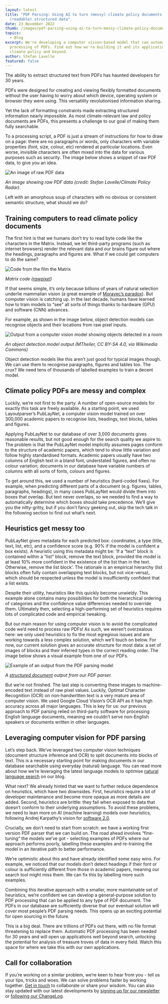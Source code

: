```yaml
---
layout: latest
title: "PDF Parsing: Using AI to turn (messy) climate policy documents into
  (readable) structured data"
date: 23 November 2022
thumb: /images/pdf-parsing-using-ai-to-turn-messy-climate-policy-documents-into-readable-structured-data/example-of-an-output-from-the-pdf-parsing-model.png
topics:
  - Blog
excerpt: We're developing a computer vision-based model that can automate the
  processing of PDFs. Find out how we're building it and its applications across
  climate policy and beyond.
author: Stefan Lavelle
featured: false
---
```

The ability to extract structured text from PDFs has haunted developers for 30 years. 

PDFs were designed for creating and viewing flexibly formatted documents without the user having to worry about which device, operating system or browser they were using. This versatility revolutionised information sharing.

Yet the lack of formatting constraints made extracting structured information nearly impossible. As most climate-relevant law and policy documents are PDFs, this presents a challenge to our goal of making them fully searchable.

To a processing script, a PDF is just a stream of instructions for how to draw on a page: there are no paragraphs or words, only characters with variable properties (font, size, colour, etc) rendered at particular locations. Even worse, invisible characters are often mixed into the data for various purposes such as security. The image below shows a snippet of raw PDF data, to give you an idea.

![An image of raw PDF data](/images/pdf-parsing-using-ai-to-turn-messy-climate-policy-documents-into-readable-structured-data/pdf-code.png "An image showing raw PDF data (credit: Stefan Lavelle/Climate Policy Radar).")

*An image showing raw PDF data (credit: Stefan Lavelle/Climate Policy Radar).*

Left with an amorphous soup of characters with no obvious or consistent semantic structure, what should we do?

## Training computers to read climate policy documents

The first hint is that we humans don’t try to read byte code like the characters in the Matrix. Instead, we let third-party programs (such as internet browsers) render the relevant data and our brains figure out where the headings, paragraphs and figures are. What if we could get computers to do the same?

![Code from the film the Matrix](/images/pdf-parsing-using-ai-to-turn-messy-climate-policy-documents-into-readable-structured-data/image-from-rawpixel-id-5901986-original.jpg " Matrix code (rawpixel)")

*Matrix code ([rawpixel](https://www.rawpixel.com/image/5901986/free-matrix-background-public-domain-cc0-photo))*

If that seems simple, it’s only because billions of years of natural selection underlie mammalian vision (a great example of [Moravec’s paradox](<https://en.wikipedia.org/wiki/Moravec%27s_paradox#:~:text=Moravec's%20paradox%20is%20the%20observation,skills%20require%20enormous%20computational%20resources.)>)). But computer vision is catching up. In the last decade, humans have learned how to train models to “see” all sorts of things thanks to hardware (GPU) and software (CNN) advances.

For example, as shown in the image below, object detection models can recognise objects and their locations from raw pixel inputs.

![Output from a computer vision model showing objects detected in a room](/images/pdf-parsing-using-ai-to-turn-messy-climate-policy-documents-into-readable-structured-data/object-recognition.jpg "An object detection model output (MTheiler, CC BY-SA 4.0, via Wikimedia Commons)")

*An object detection model output (MTheiler, CC BY-SA 4.0, via Wikimedia Commons)*

Object detection models like this aren’t just good for typical images though. We can use them to recognise paragraphs, figures and tables too. The crux? We need tens of thousands of labelled examples to train a decent model.

## Climate policy PDFs are messy and complex

Luckily, we’re not first to the party. A number of open-source models for exactly this task are freely available. As a starting point, we used Layoutparser’s PubLayNet, a computer vision model trained on over 300,000 academic papers to recognise lists, headings, text blocks, tables and figures.

Applying PubLayNet to our database of over 3,000 documents gives reasonable results, but not good enough for the search quality we aspire to. The problem is that the PubLayNet model implicitly assumes pages conform to the structure of academic papers, which tend to show little variation and follow highly standardised formats. Academic papers usually have two columns of English text in a bland font, understated figures, and often no colour variation; documents in our database have variable numbers of columns with all sorts of fonts, colours and figures.

To get around this, we used a number of heuristics (hard-coded fixes). For example, when predicting different parts of a document (e.g. figures, tables, paragraphs, headings), in many cases PubLayNet would divide them into boxes that overlap. But text never overlaps, so we needed to find a way to automatically determine which boxes should take precedence. We’ll give you the nitty-gritty, but if you don’t fancy geeking out, skip the tech talk in the following section to find out what’s next.

## Heuristics get messy too

PubLayNet gives metadata for each predicted box: coordinates, a type (title, text, list, etc), and a confidence score (e.g. 90% if the model is confident a box exists). A heuristic using this metadata might be: ‘If a “text” block is contained within a “list” block, remove the text block, provided the model is at least 10% more confident in the existence of the list than in the text. Otherwise, remove the list block’. The rationale is an empirical hierarchy (list blocks often fully contain overlapping text blocks, but not vice-versa), which should be respected unless the model is insufficiently confident that a list exists. 

Despite their utility, heuristics like this quickly become unwieldy. This example alone contains many possibilities for both the hierarchical ordering of categories and the confidence value differences needed to override them. Ultimately then, selecting a high-performing set of heuristics requires lots of complicated code and empirical tweaking.

But our main reason for using computer vision is to avoid the complicated code we’d need to process raw PDFs! As such, we weren’t overzealous here: we only used heuristics to fix the most egregious issues and are working towards a less complex solution, which we’ll touch on below. For now, our current solution gives an accurate structure for most data: a set of images of blocks and their inferred types in the correct reading order. The image below shows a visual example from one of our PDFs.

![Example of an output from the PDF parsing model](/images/pdf-parsing-using-ai-to-turn-messy-climate-policy-documents-into-readable-structured-data/example-of-an-output-from-the-pdf-parsing-model.png "A structured document output from our PDF parser. ")

*A [structured document](https://cdn.climatepolicyradar.org/AFG/2014/AFG-2014-12-25-National+Biodiversity+Strategy+and+Action+Plan_cbd27ba450da99a648a47db4f3c4e370.pdf) output from our PDF parser.* 

But we’re not finished. The last step is converting these images to machine-encoded text instead of raw pixel values. Luckily, Optimal Character Recognition (OCR) on non-handwritten text is a very mature area of computer vision. We used Google Cloud Vision’s OCR API as it has high accuracy across all major languages. This is key for us: our previous approach to PDF parsing relied on third-party software for processing English language documents, meaning we couldn’t serve non-English speakers or documents written in other languages.

## Leveraging computer vision for PDF parsing

Let’s step back. We’ve leveraged two computer vision techniques (document structure inference and OCR) to split documents into blocks of text. This is a necessary starting point for making documents in our database searchable using everyday (natural) language. You can read more about how we’re leveraging the latest language models to optimise [natural language search](https://climatepolicyradar.org/latest/building-natural-language-search-for-climate-change-laws-and-policies) on our blog. 

What next? We already hinted that we want to further reduce dependence on heuristics, which have two downsides. First, heuristics require a lot of developer maintenance and become more opaque as more details are added. Second, heuristics are brittle: they fail when exposed to data that doesn’t conform to their underlying assumptions. To avoid these problems, we need to lean more on AI (machine learning) models over heuristics, following Andrej Karpathy’s vision for [software 2.0](https://www.youtube.com/watch?v=y57wwucbXR8&ab_channel=Databricks).

Crucially, we don’t need to start from scratch: we have a working first version PDF parser that we can build on. The road ahead involves “fine-tuning” the models we’ve got - selecting examples of PDFs where our approach performs poorly, labelling these examples and re-training the model in an iterative path to better performance.

We’re optimistic about this and have already identified some easy wins. For example, we noticed that our models don’t detect headings if their font or colour is sufficiently different from those in academic papers, meaning our search tool might miss them. We can fix this by labelling more such examples.

Combining this iterative approach with a smaller, more maintainable set of heuristics, we’re confident we can develop a general-purpose solution to PDF processing that can be applied to any type of PDF document. The PDFs in our database are sufficiently diverse that our eventual solution will cover most people’s PDF parsing needs. This opens up an exciting potential for open sourcing in the future.

This is a big deal. There are trillions of PDFs out there, with no file format threatening to replace them. Automatic PDF processing has been needed for 30 years and will open up applications well beyond search, unlocking the potential for analysis of treasure troves of data in every field. Watch this space for where we take this with our own applications.

## Call for collaboration

If you’re working on a similar problem, we’re keen to hear from you - tell us your tips, tricks and woes. We can solve problems faster by working together. [Get in touch](https://climatepolicyradar.org/contact) to collaborate or share your wisdom. You can also stay updated with our latest developments by [signing up for our newsletter](https://3566c5a7.sibforms.com/serve/MUIEAPkXK4liqQjleE87527EfcD9gDzY26dQhnJOxNeXZK_TvEAjl_Qu7rrkysJS2ODrj1LioiH24HTGbul2vS1sAxYCPHtu7PgnhZrAE9yCfaFrJ7vzmvBc3u87cs_pkC_99nQ2AqBONHtLwErrV7mcVga2qNlO1xetSeqVVWYsrVPRjg6Rc978eQEMasGQc4PFgIfMFza8TJEv) or [following our ChangeLog](https://climatepolicyradar.notion.site/Climate-Policy-Radar-s-Public-Changelog-1f028d2141e946adaebb8a420f50029c).